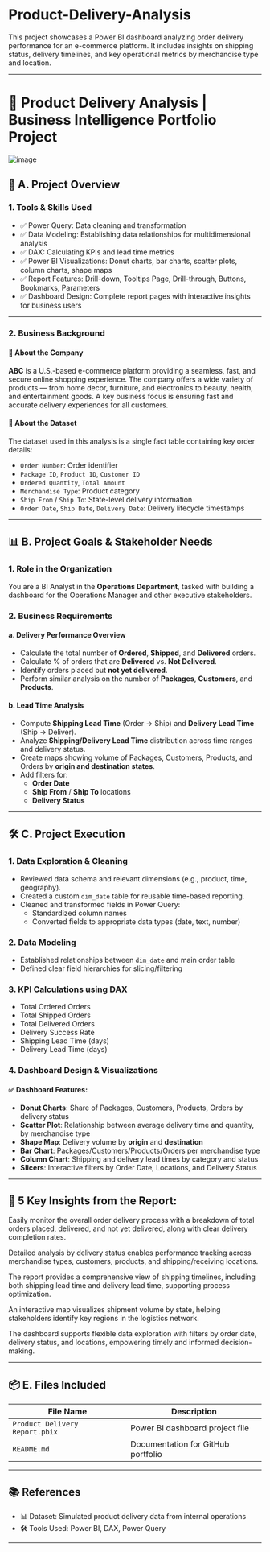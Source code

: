 # Product-Delivery-Analysis
This project showcases a Power BI dashboard analyzing order delivery performance for an e-commerce platform. It includes insights on shipping status, delivery timelines, and key operational metrics by merchandise type and location.

---

# 🚚 Product Delivery Analysis | Business Intelligence Portfolio Project
![image](https://github.com/user-attachments/assets/1560d2f1-80cb-46aa-bf1d-cf7a205e26f9)

## 📌 A. Project Overview

### 1. Tools & Skills Used

- ✅ Power Query: Data cleaning and transformation
- ✅ Data Modeling: Establishing data relationships for multidimensional analysis
- ✅ DAX: Calculating KPIs and lead time metrics
- ✅ Power BI Visualizations: Donut charts, bar charts, scatter plots, column charts, shape maps
- ✅ Report Features: Drill-down, Tooltips Page, Drill-through, Buttons, Bookmarks, Parameters
- ✅ Dashboard Design: Complete report pages with interactive insights for business users

---

### 2. Business Background

#### 🔹 About the Company
**ABC** is a U.S.-based e-commerce platform providing a seamless, fast, and secure online shopping experience. The company offers a wide variety of products — from home decor, furniture, and electronics to beauty, health, and entertainment goods. A key business focus is ensuring fast and accurate delivery experiences for all customers.

#### 🔹 About the Dataset
The dataset used in this analysis is a single fact table containing key order details:
- `Order Number`: Order identifier
- `Package ID`, `Product ID`, `Customer ID`
- `Ordered Quantity`, `Total Amount`
- `Merchandise Type`: Product category
- `Ship From` / `Ship To`: State-level delivery information
- `Order Date`, `Ship Date`, `Delivery Date`: Delivery lifecycle timestamps

---

## 📊 B. Project Goals & Stakeholder Needs

### 1. Role in the Organization
You are a BI Analyst in the **Operations Department**, tasked with building a dashboard for the Operations Manager and other executive stakeholders.

### 2. Business Requirements

#### a. Delivery Performance Overview
- Calculate the total number of **Ordered**, **Shipped**, and **Delivered** orders.
- Calculate % of orders that are **Delivered** vs. **Not Delivered**.
- Identify orders placed but **not yet delivered**.
- Perform similar analysis on the number of **Packages**, **Customers**, and **Products**.

#### b. Lead Time Analysis
- Compute **Shipping Lead Time** (Order → Ship) and **Delivery Lead Time** (Ship → Deliver).
- Analyze **Shipping/Delivery Lead Time** distribution across time ranges and delivery status.
- Create maps showing volume of Packages, Customers, Products, and Orders by **origin and destination states**.
- Add filters for:
  - **Order Date**
  - **Ship From** / **Ship To** locations
  - **Delivery Status**

---

## 🛠️ C. Project Execution

### 1. Data Exploration & Cleaning
- Reviewed data schema and relevant dimensions (e.g., product, time, geography).
- Created a custom `dim_date` table for reusable time-based reporting.
- Cleaned and transformed fields in Power Query:
  - Standardized column names
  - Converted fields to appropriate data types (date, text, number)

### 2. Data Modeling
- Established relationships between `dim_date` and main order table
- Defined clear field hierarchies for slicing/filtering

### 3. KPI Calculations using DAX
- Total Ordered Orders
- Total Shipped Orders
- Total Delivered Orders
- Delivery Success Rate
- Shipping Lead Time (days)
- Delivery Lead Time (days)

### 4. Dashboard Design & Visualizations

#### ✅ Dashboard Features:
- **Donut Charts**: Share of Packages, Customers, Products, Orders by delivery status
- **Scatter Plot**: Relationship between average delivery time and quantity, by merchandise type
- **Shape Map**: Delivery volume by **origin** and **destination**
- **Bar Chart**: Packages/Customers/Products/Orders per merchandise type
- **Column Chart**: Shipping and delivery lead times by category and status
- **Slicers**: Interactive filters by Order Date, Locations, and Delivery Status

---

## 🎯 5 Key Insights from the Report:
Easily monitor the overall order delivery process with a breakdown of total orders placed, delivered, and not yet delivered, along with clear delivery completion rates.

Detailed analysis by delivery status enables performance tracking across merchandise types, customers, products, and shipping/receiving locations.

The report provides a comprehensive view of shipping timelines, including both shipping lead time and delivery lead time, supporting process optimization.

An interactive map visualizes shipment volume by state, helping stakeholders identify key regions in the logistics network.

The dashboard supports flexible data exploration with filters by order date, delivery status, and locations, empowering timely and informed decision-making.

---

## 📦 E. Files Included

| File Name                    | Description                                 |
|-----------------------------|---------------------------------------------|
| `Product Delivery Report.pbix` | Power BI dashboard project file             |
| `README.md`                 | Documentation for GitHub portfolio           |

---

## 📚 References

- 📊 Dataset: Simulated product delivery data from internal operations
- 🛠 Tools Used: Power BI, DAX, Power Query

---

